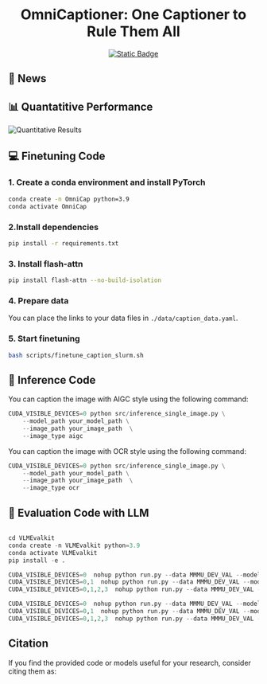 

<div align="center">
<h1> OmniCaptioner: One Captioner to Rule Them All </h1>

</div>
<div align="center">

[![Static Badge](https://img.shields.io/badge/OmniCaptioner%20checkpoints-Model(7B)-yellow?logoColor=violet&label=%F0%9F%A4%97%20OmniCaptioner%20checkpoints)](https://huggingface.co/)

</div>







## 📰 News



## 📊 Quantatitive Performance
![Quantitative Results](assets/quantitative.png)



## 💻 Finetuning Code
### 1. Create a conda environment and install PyTorch
```bash
conda create -n OmniCap python=3.9
conda activate OmniCap
```
### 2.Install dependencies
```bash
pip install -r requirements.txt
```
### 3. Install flash-attn
```bash
pip install flash-attn --no-build-isolation
```
### 4. Prepare data
You can place the links to your data files in `./data/caption_data.yaml`.

### 5. Start finetuning
```bash
bash scripts/finetune_caption_slurm.sh
```
## 🚀 Inference Code

You can caption the image with AIGC style using the following command:


```python   
CUDA_VISIBLE_DEVICES=0 python src/inference_single_image.py \
    --model_path your_model_path \
    --image_path your_image_path  \
    --image_type aigc 
``` 

You can caption the image with OCR style using the following command:

```python   
CUDA_VISIBLE_DEVICES=0 python src/inference_single_image.py \
    --model_path your_model_path \
    --image_path your_image_path  \
    --image_type ocr 
``` 
## 🚀 Evaluation Code with LLM

```python   

cd VLMEvalkit
conda create -n VLMEvalkit python=3.9
conda activate VLMEvalkit
pip install -e .

CUDA_VISIBLE_DEVICES=0  nohup python run.py --data MMMU_DEV_VAL --model Omnicaptioner-qwen2-5-3B --verbose > output_omnicap_qwen2-5-3B_MMMU_DEV_VAL.log 2>&1 &
CUDA_VISIBLE_DEVICES=0,1  nohup python run.py --data MMMU_DEV_VAL --model Omnicaptioner-qwen2-5-7B --verbose > output_omnicap_qwen2-5-7B_MMMU_DEV_VAL.log 2>&1 &
CUDA_VISIBLE_DEVICES=0,1,2,3  nohup python run.py --data MMMU_DEV_VAL --model Omnicaptioner-qwen2-5-32B --verbose > output_omnicap_qwen2-5-32B_MMMU_DEV_VAL.log 2>&1 &

CUDA_VISIBLE_DEVICES=0  nohup python run.py --data MMMU_DEV_VAL --model Omnicaptioner-deepseek-distill-7B --verbose > output_omnicap_deepseek_distill_3B_MMMU_DEV_VAL.log 2>&1 &
CUDA_VISIBLE_DEVICES=0,1  nohup python run.py --data MMMU_DEV_VAL --model Omnicaptioner-deepseek-distill-32B --verbose > output_omnicap_deepseek_distill_32B_MMMU_DEV_VAL.log 2>&1 &
CUDA_VISIBLE_DEVICES=0,1,2,3  nohup python run.py --data MMMU_DEV_VAL --model Omnicaptioner-deepseek-distill-70B --verbose > output_omnicap_deepseek_distill_70B_MMMU_DEV_VAL.log 2>&1 &

``` 


## Citation

If you find the provided code or models useful for your research, consider citing them as:



